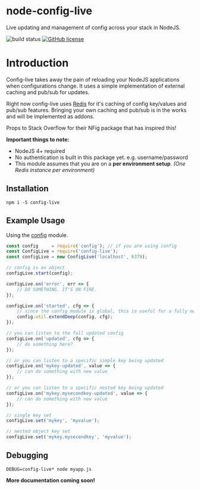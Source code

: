 # node-config-live

Live updating and management of config across your stack in NodeJS.

![build status](https://travis-ci.org/technicallyjosh/node-config-live.svg?branch=master) [![GitHub license](https://img.shields.io/badge/license-ISC-blue.svg)](https://raw.githubusercontent.com/technicallyjosh/node-config-live/master/LICENSE)

# Introduction

Config-live takes away the pain of reloading your NodeJS applications when configurations change. It uses a simple implementation of external caching and pub/sub for updates.

Right now config-live uses [Redis](http://redis.io) for it's caching of config key/values and pub/sub features. Bringing your own caching and pub/sub is in the works and will be implemented as addons.

Props to Stack Overflow for their NFig package that has inspired this!

**Important things to note:**
* NodeJS 4+ required
* No authentication is built in this package yet. e.g. username/password
* This module assumes that you are on a **per environment setup**. *(One Redis instance per environment)*

## Installation

```
npm i -S config-live
```

## Example Usage

Using the [config](https://github.com/lorenwest/node-config) module.

```js
const config     = require('config'); // if you are using config
const ConfigLive = require('config-live');
const configLive = new ConfigLive('localhost', 6379);

// config is an object
configLive.start(config);

configLive.on('error', err => {
    // DO SOMETHING. IT'S ON FIRE.
});

configLive.on('started', cfg => {
    // since the config module is global, this is useful for a fully merged update
    config.util.extendDeep(config, cfg);
});

// you can listen to the full updated config
configLive.on('updated', cfg => {
    // do something here?
});

// or you can listen to a specific simple key being updated
configLive.on('mykey-updated', value => {
    // can do something with new value
});

// or you can listen to a specific nested key being updated
configLive.on('mykey.mysecondkey-updated', value => {
    // can do something with new value
});

// single key set
configLive.set('mykey', 'myvalue');

// nested object key set
configLive.set('mykey.mysecondkey', 'myvalue');
```

## Debugging

```
DEBUG=config-live* node myapp.js
```

**More documentation coming soon!**
